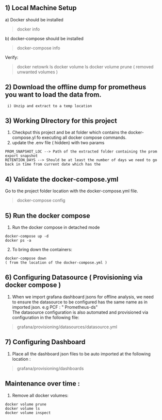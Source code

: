 ## 1) Local Machine Setup

a) Docker should be installed  
  > docker info  

b) docker-compose should be installed  
  > docker-compose info  

Verify:  
> docker netowrk ls
> docker volume ls
> docker volume prune ( removed unwanted volumes )

## 2) Download the offline dump for prometheus you want to load the data from.  
 ```  
  i) Unzip and extract to a temp location  
 ```

## 3) Working DIrectory for this project  
  1. Checkput this project and be at folder which contains the docker-compose.yl fo executing all docker compose commands.  
  2. update the .env file ( hidden) with two params 

  ```
  PROM_SNAPSHOT_LOC --> Path of the extracted folder containing the prom export snapshot
  RETENTION_DAYS --> Should be at least the number of days we need to go back in time from current date which has the 
  ```
## 4) Validate the docker-compose.yml

Go to the project folder location with the docker-compose.yml file.  
> docker-compose config

## 5) Run the docker compose

1. Run the docker compose in detached mode  
  ```
  docker-compose up -d
  docker ps -a
  ```

2. To bring down the containers:  
  ```
  docker-compose down
  ( from the location of the docker-compose.yml )
 ```

## 6) Configuring Datasource ( Provisioning via docker compose ) 
  1. When we import grafana dashboard jsons for offline analysis, we need to ensure the datasource to be configured has the same name as in imported json. e.g PCF : " Prometheus-ds"  
  The datasource configuration is also automated and provisioned via configuration in the following file:  
  > grafana/provisioning/datasources/datasource.yml  

## 7) Configuring Dashboard 
 1. Place all the dashboard json files to be auto imported at the following location :  

  > grafana/provisioning/dashboards  



## Maintenance over time : 
 1. Remove all docker volumes:  
  ```
  docker volume prune
  docker volume ls
  docker volume inspect
  ```
 

  
